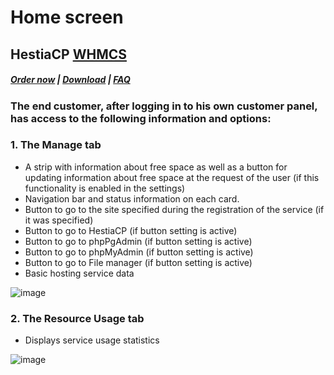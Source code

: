 # Home screen

## HestiaCP **[WHMCS](https://puqcloud.com/link.php?id=77)**

##### [Order now](https://puqcloud.com/index.php?rp=/store/whmcs-module-hestiacp) | [Download](https://download.puqcloud.com/WHMCS/servers/PUQ_WHMCS-HestiaCP/) | [FAQ](https://faq.puqcloud.com/) 

### The end customer, after logging in to his own customer panel, has access to the following information and options:

### 1. The Manage tab
- A strip with information about free space as well as a button for updating information about free space at the request of the user (if this functionality is enabled in the settings)
- Navigation bar and status information on each card.
- Button to go to the site specified during the registration of the service (if it was specified)
- Button to go to HestiaCP (if button setting is active)
- Button to go to phpPgAdmin (if button setting is active)
- Button to go to phpMyAdmin (if button setting is active)
- Button to go to File manager (if button setting is active)
- Basic hosting service data

![image](https://github.com/PUQ-sp-z-o-o/WHMCS-Module-HestiaCP/assets/81689153/897f7736-b530-4d9a-8577-86e389dd9779)

### 2. The Resource Usage tab

- Displays service usage statistics

![image](https://github.com/PUQ-sp-z-o-o/WHMCS-Module-HestiaCP/assets/81689153/28946809-061a-4dbc-8ccd-664c1652fe4e)
